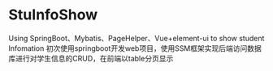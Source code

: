 # StuInfoShow
Using SpringBoot、Mybatis、PageHelper、Vue+element-ui to show student Infomation
初次使用springboot开发web项目，使用SSM框架实现后端访问数据库进行对学生信息的CRUD，在前端以table分页显示
